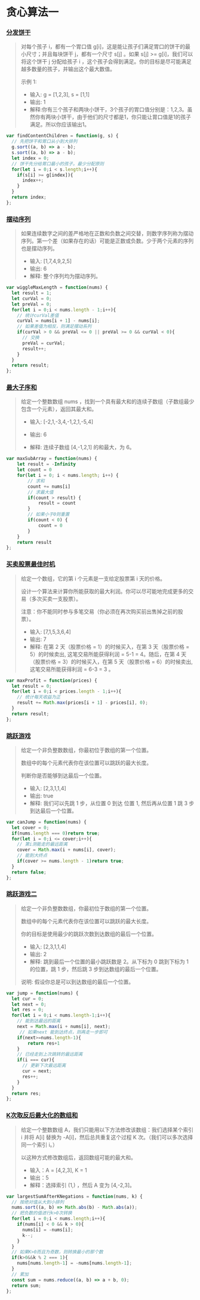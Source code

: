 # 贪心算法一

### [分发饼干](https://leetcode-cn.com/problems/assign-cookies/)

> 对每个孩子 i，都有一个胃口值 g[i]，这是能让孩子们满足胃口的饼干的最小尺寸；并且每块饼干 j，都有一个尺寸 s[j] 。如果 s[j] >= g[i]，我们可以将这个饼干 j 分配给孩子 i ，这个孩子会得到满足。你的目标是尽可能满足越多数量的孩子，并输出这个最大数值。
>
> 示例 1:
>
> - 输入: g = [1,2,3], s = [1,1]
> - 输出: 1 
> - 解释:你有三个孩子和两块小饼干，3个孩子的胃口值分别是：1,2,3。虽然你有两块小饼干，由于他们的尺寸都是1，你只能让胃口值是1的孩子满足。所以你应该输出1。

```js
var findContentChildren = function(g, s) {
  // 先把饼干和胃口从小到大排列
  g.sort((a, b) => a - b);
  s.sort((a, b) => a - b);
  let index = 0;
  // 饼干先分给胃口最小的孩子。最少分配原则
  for(let i = 0;i < s.length;i++){
    if(s[i] >= g[index]){
      index++;
    }
  }
  return index;
};
```

### [摆动序列](https://leetcode-cn.com/problems/wiggle-subsequence/)

>如果连续数字之间的差严格地在正数和负数之间交替，则数字序列称为摆动序列。第一个差（如果存在的话）可能是正数或负数。少于两个元素的序列也是摆动序列。
>
>- 输入: [1,7,4,9,2,5]
>- 输出: 6
>- 解释: 整个序列均为摆动序列。

```js
var wiggleMaxLength = function(nums) {
  let result = 1;
  let curVal = 0;
  let preVal = 0;
  for(let i = 0;i < nums.length - 1;i++){
    // 统计curVal差值
    curVal = nums[i + 1] - nums[i];
    // 如果差值为相反，则满足摆动系列
    if(curVal > 0 && preVal <= 0 || preVal >= 0 && curVal < 0){
      // 交换
      preVal = curVal;
      result++;
    }
  }
  return result;
};
```

### [最大子序和](https://leetcode-cn.com/problems/maximum-subarray/)

> 给定一个整数数组 nums ，找到一个具有最大和的连续子数组（子数组最少包含一个元素），返回其最大和。
>
> * 输入: [-2,1,-3,4,-1,2,1,-5,4] 
>
> * 输出: 6 
>
> * 解释: 连续子数组 [4,-1,2,1] 的和最大，为 6。

```js
var maxSubArray = function(nums) {
    let result = -Infinity
    let count = 0
    for(let i = 0; i < nums.length; i++) {
        // 求和
        count += nums[i]
      	// 求最大值
        if(count > result) {
            result = count
        }
        // 如果小于0则重置 
        if(count < 0) {
            count = 0
        }
    }
    return result
};
```

### [买卖股票最佳时机](https://leetcode-cn.com/problems/best-time-to-buy-and-sell-stock-ii/)

> 给定一个数组，它的第 i 个元素是一支给定股票第 i 天的价格。
>
> 设计一个算法来计算你所能获取的最大利润。你可以尽可能地完成更多的交易（多次买卖一支股票）。
>
> 注意：你不能同时参与多笔交易（你必须在再次购买前出售掉之前的股票）。
>
> - 输入: [7,1,5,3,6,4]
> - 输出: 7
> - 解释: 在第 2 天（股票价格 = 1）的时候买入，在第 3 天（股票价格 = 5）的时候卖出, 这笔交易所能获得利润 = 5-1 = 4。随后，在第 4 天（股票价格 = 3）的时候买入，在第 5 天（股票价格 = 6）的时候卖出, 这笔交易所能获得利润 = 6-3 = 3 。

```js
var maxProfit = function(prices) {
  let result = 0;
  for(let i = 0;i < prices.length - 1;i++){
    // 统计每天收益为正
    result += Math.max(prices[i + 1] - prices[i], 0);
  }
  return result;
};
```

### [跳跃游戏](https://leetcode-cn.com/problems/jump-game/)

> 给定一个非负整数数组，你最初位于数组的第一个位置。
>
> 数组中的每个元素代表你在该位置可以跳跃的最大长度。
>
> 判断你是否能够到达最后一个位置。
>
> - 输入: [2,3,1,1,4]
> - 输出: true
> - 解释: 我们可以先跳 1 步，从位置 0 到达 位置 1, 然后再从位置 1 跳 3 步到达最后一个位置。

```js
var canJump = function(nums) {
  let cover = 0;
  if(nums.length === 0)return true;
  for(let i = 0;i <= cover;i++){
    // 第i测能走的最远距离
    cover = Math.max(i + nums[i], cover);
    // 能到大终点
    if(cover >= nums.length - 1)return true;
  }
  return false;
};
```

### [跳跃游戏二](https://leetcode-cn.com/problems/jump-game-ii/)

> 给定一个非负整数数组，你最初位于数组的第一个位置。
>
> 数组中的每个元素代表你在该位置可以跳跃的最大长度。
>
> 你的目标是使用最少的跳跃次数到达数组的最后一个位置。
>
> - 输入: [2,3,1,1,4]
> - 输出: 2
> - 解释: 跳到最后一个位置的最小跳跃数是 2。从下标为 0 跳到下标为 1 的位置，跳 1 步，然后跳 3 步到达数组的最后一个位置。
>
> 说明: 假设你总是可以到达数组的最后一个位置。

```js
var jump = function(nums) {
  let cur = 0;
  let next = 0;
  let res = 0;
  for(let i = 0;i < nums.length-1;i++){
    // 能到达最远的距离
    next = Math.max(i + nums[i], next);
	 // 如果next 能到达终点，则再走一步即可    
    if(next>=nums.length-1){
        return res+1
    }
    // 已经走到上次跳转的最远距离
    if(i === cur){
      // 更新下次最远距离
      cur = next;
      res++;
    }
  }
  return res;
};
```

### [K次取反后最大化的数组和](https://leetcode-cn.com/problems/maximize-sum-of-array-after-k-negations/)

> 给定一个整数数组 A，我们只能用以下方法修改该数组：我们选择某个索引 i 并将 A[i] 替换为 -A[i]，然后总共重复这个过程 K 次。（我们可以多次选择同一个索引 i。）
>
> 以这种方式修改数组后，返回数组可能的最大和。
>
> - 输入：A = [4,2,3], K = 1
> - 输出：5
> - 解释：选择索引 (1,) ，然后 A 变为 [4,-2,3]。

```js
var largestSumAfterKNegations = function(nums, k) {
  // 按绝对值从大到小排列
  nums.sort((a, b) => Math.abs(b) - Math.abs(a));
  // 把负数的值进行k>0次转换
  for(let i = 0;i < nums.length;i++){
    if(nums[i] < 0 && k > 0){
      nums[i] = -nums[i];
      k--;
    }
  }
  // 如果K>0而且为奇数，则转换最小的那个数
  if(k>0&&k % 2 === 1){
    nums[nums.length-1] = -nums[nums.length-1];
  }
  // 累加
  const sum = nums.reduce((a, b) => a + b, 0);
  return sum;
};
```

